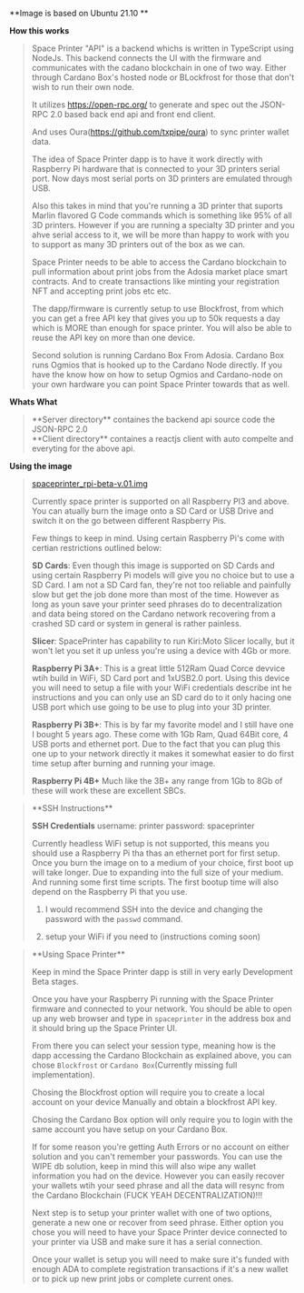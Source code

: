 **Image is based on Ubuntu 21.10 **

**How this works**
<blockquote>
Space Printer "API" is a backend whichs is written in TypeScript using NodeJs. This backend connects the UI with the firmware and communicates 
with the cadano blockchain in one of two way. Either through Cardano Box's hosted node or BLockfrost for those that don't wish to run their own node.

It utilizes https://open-rpc.org/ to generate and spec out the JSON-RPC 2.0 based back end api 
and front end client.

And uses Oura(https://github.com/txpipe/oura) to sync printer wallet data.
  
The idea of Space Printer dapp is to have it work directly with Raspberry Pi hardware that is connected to your 3D printers serial port.
Now days most serial ports on 3D printers are emulated through USB.
  
Also this takes in mind that you're running a 3D printer that suports Marlin flavored G Code commands which is something like 95% of all 3D printers.
However if you are running a specialty 3D printer and you ahve serial access to it, we will be more than happy to work with you to support as many 3D printers out of the box as we can.
  
Space Printer needs to be able to access the Cardano blockchain to pull information about print jobs from the Adosia market place smart contracts.
And to create transactions like minting your registration NFT and accepting print jobs etc etc.
  
The dapp/firmware is currently setup to use Blockfrost, from which you can get a free API key that gives you up to 50k requests a day which is MORE than enough for space printer. You will also be able to reuse the API key on more than one device.
  
Second solution is running Cardano Box From Adosia. Cardano Box runs Ogmios that is hooked up to the Cardano Node directly. If you have the know how on how to setup Ogmios and Cardano-node on your own hardware you can point Space Printer towards that as well.
  
</blockquote>

**Whats What**
<blockquote>
**Server directory** containes the backend api source code the JSON-RPC 2.0<br/>
**Client directory** containes a reactjs client with auto compelte and everyting for the above api.<br/>
</blockquote>

**Using the image**
<blockquote>

[spaceprinter_rpi-beta-v.01.img](https://link.us1.storjshare.io/s/jvnlbmbbkbduopvn2lxt2ylmghra/spaceprinter/spaceprinter_rpi-beta-v.01.img?download=1)
  
Currently space printer is supported on all Raspberry PI3 and above. You can atually burn the image onto a SD Card or USB Drive and switch it on the go between different Raspberry Pis.

Few things to keep in mind. Using certain Raspberry Pi's come with certian restrictions outlined below:
  
**SD Cards**: Even though this image is supported on SD Cards and using certain Raspberry Pi models will give you no choice but to use a SD Card. I am not a SD Card fan, they're not too reliable and painfully slow but get the job done more than most of the time. However as long as youn save your printer seed phrases do to decentralization and data being stored on the Cardano network recovering from a crashed SD card or system in general is rather painless.
  
**Slicer**: SpacePrinter has capability to run Kiri:Moto Slicer locally, but it won't let you set it up unless you're using a device with 4Gb or more.
  
**Raspberry Pi 3A+**: This is a great little 512Ram Quad Corce devvice wtih build in WiFi, SD Card port and 1xUSB2.0 port. Using this device you will need to setup a file with your WiFi credentials describe int he instructions and you can only use an SD card do to it only hacing one USB port which use going to be use to plug into your 3D printer.
  
**Raspberry Pi 3B+**: This is by far my favorite model and I still have one I bought 5 years ago. These come with 1Gb Ram, Quad 64Bit core, 4 USB ports and ethernet port. Due to the fact that you can plug this one up to your network directly it makes it somewhat easier to do first time setup after burning and running your image.

**Raspberry Pi 4B+** Much like the 3B+ any range from 1Gb to 8Gb of these will work these are excellent SBCs.
</blockquote>

<blockquote>
  **SSH Instructions**
  
  **SSH Credentials**
  username: printer
  password: spaceprinter
    
  Currently headless WiFi setup is not supported, this means you should use a Raspberry Pi tha thas an ethernet port for first setup.
  Once you burn the image on to a medium of your choice, first boot up will take longer. Due to expanding into the full size of your medium.
  And running some first time scripts. The first bootup time will also depend on the Raspberry Pi that you use.
  
  1) I would recommend SSH into the device and changing the password with the `passwd` command.
  
  2) setup your WiFi if you need to (instructions coming soon)
</blockquote>

<blockquote>
  **Using Space Printer**
  
  Keep in mind the Space Printer dapp is still in very early Development Beta stages.
  
  Once you have your Raspberry Pi running with the Space Printer firmware and connected to your network. You should be able to open up any web browser    and type in `spaceprinter` in the address box and it should bring up the Space Printer UI.

  From there you can select your session type, meaning how is the dapp accessing the Cardano Blockchain as explained above, you can chose `Blockfrost` or `Cardano Box`(Currently missing full implementation).

  Chosing the Blockfrost option will require you to create a local account on your device Manually and obtain a blockfrost API key.
  
  Chosing the Cardano Box option will only require you to login with the same account you have setup on your Cardano Box.
  
  If for some reason you're getting Auth Errors or no account on either solution and you can't remember your passwords. You can use the WIPE db solution, keep in mind this will also wipe any wallet information you had on the device. However you can easily recover your wallets wtih your seed phrase and all the data will resync from the Cardano Blockchain (FUCK YEAH DECENTRALIZATION)!!!
  
  Next step is to setup your printer wallet with one of two options, generate a new one or recover from seed phrase. Either option you chose you will need to have your Space Printer device connected to your printer via USB and make sure it has a serial connection.
  
  Once your wallet is setup you will need to make sure it's funded with enough ADA to complete registration transactions if it's a new wallet or to pick up new print jobs or complete current ones.
</blockquote>


